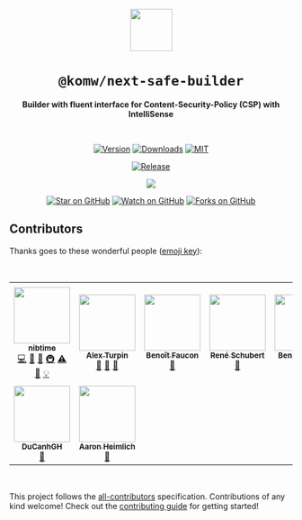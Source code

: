 <div align="center">
  <br />
  <img src=https://user-images.githubusercontent.com/52962482/177227813-b15198ca-2c36-4ba3-afec-efeb581a19a1.png height=75 width=75 />
  <h1><code>@komw/next-safe-builder</code></h1>
  <p><strong>Builder with fluent interface for Content-Security-Policy (CSP) with IntelliSense</strong></p>

  <br />

  [![Version][version-badge]][package]
  [![Downloads][downloads-badge]][npmtrends]
  [![MIT][license-badge]][license]

  [![Release][release-status-badge]][release-status]

  <!-- ALL-CONTRIBUTORS-BADGE:START - Do not remove or modify this section -->
<p><a href="#contributors"><img src="https://img.shields.io/badge/all_contributors-9-orange.svg?style=flat-square"></img></a></p>
<!-- ALL-CONTRIBUTORS-BADGE:END -->

  [![Star on GitHub][github-star-badge]][github-star]
  [![Watch on GitHub][github-watch-badge]][github-watch]
  [![Forks on GitHub][github-forks-badge]][github-forks]

</div>

[package]: https://npmjs.com/package/@komw/next-safe-builder
[npmtrends]: https://www.npmtrends.com/@komw/next-safe-builder

[version-badge]: https://img.shields.io/npm/v/@komw/next-safe-builder.svg?style=flat-square
[downloads-badge]: https://img.shields.io/npm/dm/@komw/next-safe-builder?style=flat-square
[license]: LICENSE
[license-badge]: https://img.shields.io/github/license/komw/next-safe-middleware?style=flat-square

[release-status]: https://github.com/komw/next-safe-middleware/actions/workflows/release.yml
[release-status-badge]: https://img.shields.io/github/workflow/status/komw/next-safe-middleware/Release?style=flat-square&label=release

[github-watch]: https://github.com/komw/next-safe-middleware/watchers
[github-watch-badge]: https://img.shields.io/github/watchers/komw/next-safe-middleware.svg?style=social
[github-star]: https://github.com/komw/next-safe-middleware/stargazers
[github-star-badge]: https://img.shields.io/github/stars/komw/next-safe-middleware.svg?style=social
[github-forks]: https://github.com/komw/next-safe-middleware/network/members
[github-forks-badge]: https://img.shields.io/github/forks/komw/next-safe-middleware.svg?style=social


## Contributors

Thanks goes to these wonderful people ([emoji key](https://allcontributors.org/docs/en/emoji-key)):

<br />

<!-- ALL-CONTRIBUTORS-LIST:START - Do not remove or modify this section -->
<!-- prettier-ignore-start -->
<!-- markdownlint-disable -->
<table>
  <tr>
    <td align="center"><a href="https://github.com/nibtime"><img src="https://avatars.githubusercontent.com/u/52962482?v=4?s=100" width="100px;" alt=""/><br /><sub><b>nibtime</b></sub></a><br /><a href="https://github.com/komw/next-safe-middleware/commits?author=nibtime" title="Code">💻</a> <a href="https://github.com/komw/next-safe-middleware/issues?q=author%3Anibtime" title="Bug reports">🐛</a> <a href="https://github.com/komw/next-safe-middleware/commits?author=nibtime" title="Documentation">📖</a> <a href="#infra-nibtime" title="Infrastructure (Hosting, Build-Tools, etc)">🚇</a> <a href="https://github.com/komw/next-safe-middleware/commits?author=nibtime" title="Tests">⚠️</a> <a href="#ideas-nibtime" title="Ideas, Planning, & Feedback">🤔</a> <a href="#example-nibtime" title="Examples">💡</a></td>
    <td align="center"><a href="https://github.com/alexturpin"><img src="https://avatars.githubusercontent.com/u/134339?v=4?s=100" width="100px;" alt=""/><br /><sub><b>Alex Turpin</b></sub></a><br /><a href="https://github.com/komw/next-safe-middleware/issues?q=author%3Aalexturpin" title="Bug reports">🐛</a> <a href="https://github.com/komw/next-safe-middleware/commits?author=alexturpin" title="Documentation">📖</a> <a href="#ideas-alexturpin" title="Ideas, Planning, & Feedback">🤔</a></td>
    <td align="center"><a href="https://github.com/Neki"><img src="https://avatars.githubusercontent.com/u/2143664?v=4?s=100" width="100px;" alt=""/><br /><sub><b>Benoît Faucon</b></sub></a><br /><a href="https://github.com/komw/next-safe-middleware/issues?q=author%3Aneki" title="Bug reports">🐛</a></td>
    <td align="center"><a href="https://uxsd.io/"><img src="https://avatars.githubusercontent.com/u/1551001?v=4?s=100" width="100px;" alt=""/><br /><sub><b>René Schubert</b></sub></a><br /><a href="https://github.com/komw/next-safe-middleware/issues?q=author%3Arenet" title="Bug reports">🐛</a></td>
    <td align="center"><a href="http://benhodgson.net"><img src="https://avatars.githubusercontent.com/u/189707?v=4?s=100" width="100px;" alt=""/><br /><sub><b>Ben Hodgson</b></sub></a><br /><a href="https://github.com/komw/next-safe-middleware/issues?q=author%3Abenhodgson87" title="Bug reports">🐛</a></td>
    <td align="center"><a href="https://sbw.one"><img src="https://avatars.githubusercontent.com/u/908178?v=4?s=100" width="100px;" alt=""/><br /><sub><b>Stephan Bönnemann-Walenta</b></sub></a><br /><a href="https://github.com/komw/next-safe-middleware/commits?author=boennemann" title="Code">💻</a></td>
    <td align="center"><a href="https://cian.ru/"><img src="https://avatars.githubusercontent.com/u/2459175?v=4?s=100" width="100px;" alt=""/><br /><sub><b>Shamil Yakupov</b></sub></a><br /><a href="https://github.com/komw/next-safe-middleware/issues?q=author%3AShamilik" title="Bug reports">🐛</a></td>
  </tr>
  <tr>
    <td align="center"><a href="https://github.com/DuCanhGH"><img src="https://avatars.githubusercontent.com/u/75556609?v=4?s=100" width="100px;" alt=""/><br /><sub><b>DuCanhGH</b></sub></a><br /><a href="https://github.com/komw/next-safe-middleware/issues?q=author%3ADuCanhGH" title="Bug reports">🐛</a></td>
    <td align="center"><a href="https://github.com/aheimlich"><img src="https://avatars.githubusercontent.com/u/150901?v=4?s=100" width="100px;" alt=""/><br /><sub><b>Aaron Heimlich</b></sub></a><br /><a href="#ideas-aheimlich" title="Ideas, Planning, & Feedback">🤔</a></td>
  </tr>
</table>

<!-- markdownlint-restore -->
<!-- prettier-ignore-end -->

<!-- ALL-CONTRIBUTORS-LIST:END -->

<br />

This project follows the [all-contributors](https://github.com/all-contributors/all-contributors) specification. Contributions of any kind welcome! Check out the [contributing guide](https://next-safe-middleware.vercel.app/CONTRIBUTING) for getting started!
